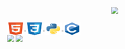 
<div align="center">
  <a href="https://github.com/ClaytonCKOB">
  <img height="180em" src="https://github-readme-stats.vercel.app/api/top-langs/?username=ClaytonCKOB&layout=compact&langs_count=7&theme=dracula"/>
</div>
<div style="display: inline_block"><br>
  <img align="center" alt="ckob-HTML" height="30" width="40" src="https://raw.githubusercontent.com/devicons/devicon/master/icons/html5/html5-original.svg">
  <img align="center" alt="ckob-CSS" height="30" width="40" src="https://raw.githubusercontent.com/devicons/devicon/master/icons/css3/css3-original.svg">
  <img align="center" alt="ckob-Python" height="30" width="40" src="https://raw.githubusercontent.com/devicons/devicon/master/icons/python/python-original.svg">
  <img align="center" alt="ckob-Csharp" height="30" width="40" src="https://raw.githubusercontent.com/devicons/devicon/master/icons/c/c-original.svg">
  
</div>
  
 
<div> 
  <a href = "mailto:claytonckob@gmail.com"><img src="https://img.shields.io/badge/-Gmail-%23333?style=for-the-badge&logo=gmail&logoColor=white" target="_blank"></a>
  <a href="https://www.linkedin.com/in/claytonckob" target="_blank"><img src="https://img.shields.io/badge/-LinkedIn-%230077B5?style=for-the-badge&logo=linkedin&logoColor=white" target="_blank"></a> 
</div>

